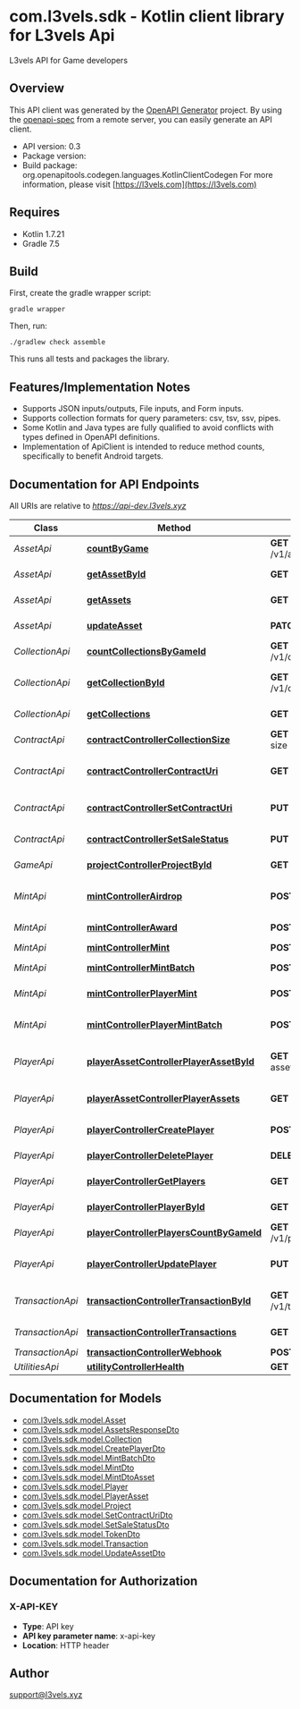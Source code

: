 # com.l3vels.sdk - Kotlin client library for L3vels Api

L3vels API for Game developers

## Overview
This API client was generated by the [OpenAPI Generator](https://openapi-generator.tech) project.  By using the [openapi-spec](https://github.com/OAI/OpenAPI-Specification) from a remote server, you can easily generate an API client.

- API version: 0.3
- Package version: 
- Build package: org.openapitools.codegen.languages.KotlinClientCodegen
For more information, please visit [https://l3vels.com](https://l3vels.com)

## Requires

* Kotlin 1.7.21
* Gradle 7.5

## Build

First, create the gradle wrapper script:

```
gradle wrapper
```

Then, run:

```
./gradlew check assemble
```

This runs all tests and packages the library.

## Features/Implementation Notes

* Supports JSON inputs/outputs, File inputs, and Form inputs.
* Supports collection formats for query parameters: csv, tsv, ssv, pipes.
* Some Kotlin and Java types are fully qualified to avoid conflicts with types defined in OpenAPI definitions.
* Implementation of ApiClient is intended to reduce method counts, specifically to benefit Android targets.

<a name="documentation-for-api-endpoints"></a>
## Documentation for API Endpoints

All URIs are relative to *https://api-dev.l3vels.xyz*

Class | Method | HTTP request | Description
------------ | ------------- | ------------- | -------------
*AssetApi* | [**countByGame**](docs/AssetApi.md#countbygame) | **GET** /v1/asset/count/{project_id} | Count assets
*AssetApi* | [**getAssetById**](docs/AssetApi.md#getassetbyid) | **GET** /v1/asset/{project_id}/{id} | Retrieve asset by ID
*AssetApi* | [**getAssets**](docs/AssetApi.md#getassets) | **GET** /v1/asset | Retrieve assets
*AssetApi* | [**updateAsset**](docs/AssetApi.md#updateasset) | **PATCH** /v1/asset/{id} | Update asset
*CollectionApi* | [**countCollectionsByGameId**](docs/CollectionApi.md#countcollectionsbygameid) | **GET** /v1/collection/count/{project_id} | Count collections
*CollectionApi* | [**getCollectionById**](docs/CollectionApi.md#getcollectionbyid) | **GET** /v1/collection/{project_id}/{id} | Retrieve collection by ID
*CollectionApi* | [**getCollections**](docs/CollectionApi.md#getcollections) | **GET** /v1/collection | Retrieve collections
*ContractApi* | [**contractControllerCollectionSize**](docs/ContractApi.md#contractcontrollercollectionsize) | **GET** /v1/contract/collection-size | Collection size
*ContractApi* | [**contractControllerContractUri**](docs/ContractApi.md#contractcontrollercontracturi) | **GET** /v1/contract/contract-uri | Get Contract URI
*ContractApi* | [**contractControllerSetContractUri**](docs/ContractApi.md#contractcontrollersetcontracturi) | **PUT** /v1/contract/contract-uri | Update Contract URI
*ContractApi* | [**contractControllerSetSaleStatus**](docs/ContractApi.md#contractcontrollersetsalestatus) | **PUT** /v1/contract/sale-status | Update Sale status
*GameApi* | [**projectControllerProjectById**](docs/GameApi.md#projectcontrollerprojectbyid) | **GET** /v1/game/{id} | Retrieve Game
*MintApi* | [**mintControllerAirdrop**](docs/MintApi.md#mintcontrollerairdrop) | **POST** /v1/mint/airdrop | Airdrop asset to player
*MintApi* | [**mintControllerAward**](docs/MintApi.md#mintcontrolleraward) | **POST** /v1/mint/award | Award asset to player
*MintApi* | [**mintControllerMint**](docs/MintApi.md#mintcontrollermint) | **POST** /v1/mint | Mint asset
*MintApi* | [**mintControllerMintBatch**](docs/MintApi.md#mintcontrollermintbatch) | **POST** /v1/mint/batch | Batch mint assets
*MintApi* | [**mintControllerPlayerMint**](docs/MintApi.md#mintcontrollerplayermint) | **POST** /v1/mint/player | Mint asset by player
*MintApi* | [**mintControllerPlayerMintBatch**](docs/MintApi.md#mintcontrollerplayermintbatch) | **POST** /v1/mint/batch-player | Batch mint assets by player
*PlayerApi* | [**playerAssetControllerPlayerAssetById**](docs/PlayerApi.md#playerassetcontrollerplayerassetbyid) | **GET** /v1/player-asset/{project_id}/{id} | Retrieve player asset by ID
*PlayerApi* | [**playerAssetControllerPlayerAssets**](docs/PlayerApi.md#playerassetcontrollerplayerassets) | **GET** /v1/player-asset | Retrieve player assets
*PlayerApi* | [**playerControllerCreatePlayer**](docs/PlayerApi.md#playercontrollercreateplayer) | **POST** /v1/player | Create new player
*PlayerApi* | [**playerControllerDeletePlayer**](docs/PlayerApi.md#playercontrollerdeleteplayer) | **DELETE** /v1/player | Delete a Player
*PlayerApi* | [**playerControllerGetPlayers**](docs/PlayerApi.md#playercontrollergetplayers) | **GET** /v1/player | Retrieve players
*PlayerApi* | [**playerControllerPlayerById**](docs/PlayerApi.md#playercontrollerplayerbyid) | **GET** /v1/player/{project_id}/{id} | Retrieve player by ID
*PlayerApi* | [**playerControllerPlayersCountByGameId**](docs/PlayerApi.md#playercontrollerplayerscountbygameid) | **GET** /v1/player/count/{project_id} | Count players
*PlayerApi* | [**playerControllerUpdatePlayer**](docs/PlayerApi.md#playercontrollerupdateplayer) | **PUT** /v1/player | Update an existing Player
*TransactionApi* | [**transactionControllerTransactionById**](docs/TransactionApi.md#transactioncontrollertransactionbyid) | **GET** /v1/transaction/{project_id}/{id} | Retrieve Transaction by ID
*TransactionApi* | [**transactionControllerTransactions**](docs/TransactionApi.md#transactioncontrollertransactions) | **GET** /v1/transaction | Retrieve transactions
*TransactionApi* | [**transactionControllerWebhook**](docs/TransactionApi.md#transactioncontrollerwebhook) | **POST** /v1/transaction/webhook | 
*UtilitiesApi* | [**utilityControllerHealth**](docs/UtilitiesApi.md#utilitycontrollerhealth) | **GET** /v1/utilities/health | 


<a name="documentation-for-models"></a>
## Documentation for Models

 - [com.l3vels.sdk.model.Asset](docs/Asset.md)
 - [com.l3vels.sdk.model.AssetsResponseDto](docs/AssetsResponseDto.md)
 - [com.l3vels.sdk.model.Collection](docs/Collection.md)
 - [com.l3vels.sdk.model.CreatePlayerDto](docs/CreatePlayerDto.md)
 - [com.l3vels.sdk.model.MintBatchDto](docs/MintBatchDto.md)
 - [com.l3vels.sdk.model.MintDto](docs/MintDto.md)
 - [com.l3vels.sdk.model.MintDtoAsset](docs/MintDtoAsset.md)
 - [com.l3vels.sdk.model.Player](docs/Player.md)
 - [com.l3vels.sdk.model.PlayerAsset](docs/PlayerAsset.md)
 - [com.l3vels.sdk.model.Project](docs/Project.md)
 - [com.l3vels.sdk.model.SetContractUriDto](docs/SetContractUriDto.md)
 - [com.l3vels.sdk.model.SetSaleStatusDto](docs/SetSaleStatusDto.md)
 - [com.l3vels.sdk.model.TokenDto](docs/TokenDto.md)
 - [com.l3vels.sdk.model.Transaction](docs/Transaction.md)
 - [com.l3vels.sdk.model.UpdateAssetDto](docs/UpdateAssetDto.md)


<a name="documentation-for-authorization"></a>
## Documentation for Authorization

<a name="X-API-KEY"></a>
### X-API-KEY

- **Type**: API key
- **API key parameter name**: x-api-key
- **Location**: HTTP header



## Author

support@l3vels.xyz
